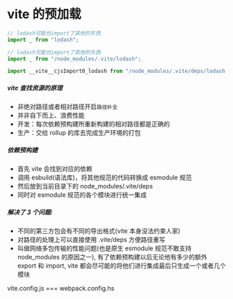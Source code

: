 # vite 的预加载

```js
// lodash可能也import了其他的东西
import _ from "lodash";
```



```js
// lodash可能也import了其他的东西
import _ from "/node_modules/.vite/lodash";

import __vite__cjsImport0_lodash from "/node_modules/.vite/deps/lodash.js?v=ebe57916";
```



##### vite 查找资源的原理
* 非绝对路径或者相对路径开启`路径补全`
* 并非自下而上、浪费性能
* 开发：每次依赖预构建所重新构建的相对路径都是正确的
* 生产：交给 rollup 的库去完成生产环境的打包



##### 依赖预构建
* 首先 vite 会找到对应的依赖
* 调用 esbuild(语法库)，将其他规范的代码转换成 esmodule 规范
* 然后放到当前目录下的 node_modules/.vite/deps
* 同时对 esmodule 规范的各个模块进行统一集成



#####  解决了 3 个问题:

* 不同的第三方包会有不同的导出格式(vite 本身没法约束人家)
* 对路径的处理上可以直接使用 .vite/deps 方便路径重写
* 叫做网络多包传输的性能问题(也是原生 esmodule 规范不敢支持 node_modules 的原因之一), 有了依赖预构建以后无论他有多少的额外 export 和 import, vite 都会尽可能的将他们进行集成最后只生成一个或者几个模块

vite.config.js === webpack.config.hs
